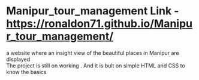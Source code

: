 # Manipur_tour_management    Link - https://ronaldon71.github.io/Manipur_tour_management/
a website where an insight view of the beautiful places in Manipur are displayed 
<br>
The project is still on working .
And it is bult on simple HTML and CSS to know the basics 
